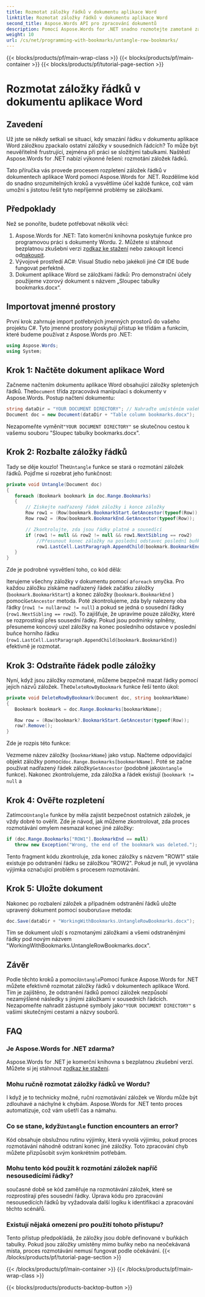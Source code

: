 ```yaml
---
title: Rozmotat záložky řádků v dokumentu aplikace Word
linktitle: Rozmotat záložky řádků v dokumentu aplikace Word
second_title: Aspose.Words API pro zpracování dokumentů
description: Pomocí Aspose.Words for .NET snadno rozmotejte zamotané záložky řádků v dokumentech aplikace Word. Tato příručka vás provede procesem čistší a bezpečnější správy záložek.
weight: 10
url: /cs/net/programming-with-bookmarks/untangle-row-bookmarks/
---
```


{{< blocks/products/pf/main-wrap-class >}}
{{< blocks/products/pf/main-container >}}
{{< blocks/products/pf/tutorial-page-section >}}

# Rozmotat záložky řádků v dokumentu aplikace Word

## Zavedení

Už jste se někdy setkali se situací, kdy smazání řádku v dokumentu aplikace Word záložkou zpackalo ostatní záložky v sousedních řádcích? To může být neuvěřitelně frustrující, zejména při práci se složitými tabulkami. Naštěstí Aspose.Words for .NET nabízí výkonné řešení: rozmotání záložek řádků. 

Tato příručka vás provede procesem rozpletení záložek řádků v dokumentech aplikace Word pomocí Aspose.Words for .NET. Rozdělíme kód do snadno srozumitelných kroků a vysvětlíme účel každé funkce, což vám umožní s jistotou řešit tyto nepříjemné problémy se záložkami.

## Předpoklady

Než se ponoříte, budete potřebovat několik věcí:

1.  Aspose.Words for .NET: Tato komerční knihovna poskytuje funkce pro programovou práci s dokumenty Wordu. 2. Můžete si stáhnout bezplatnou zkušební verzi z[odkaz ke stažení](https://releases.aspose.com/words/net/) nebo zakoupit licenci od[nakoupit](https://purchase.aspose.com/buy).
3. Vývojové prostředí AC#: Visual Studio nebo jakékoli jiné C# IDE bude fungovat perfektně.
4. Dokument aplikace Word se záložkami řádků: Pro demonstrační účely použijeme vzorový dokument s názvem „Sloupec tabulky bookmarks.docx“.

## Importovat jmenné prostory

První krok zahrnuje import potřebných jmenných prostorů do vašeho projektu C#. Tyto jmenné prostory poskytují přístup ke třídám a funkcím, které budeme používat z Aspose.Words pro .NET:

```csharp
using Aspose.Words;
using System;
```

## Krok 1: Načtěte dokument aplikace Word

 Začneme načtením dokumentu aplikace Word obsahující záložky spletených řádků. The`Document` třída zpracovává manipulaci s dokumenty v Aspose.Words. Postup načtení dokumentu:

```csharp
string dataDir = "YOUR DOCUMENT DIRECTORY"; // Nahraďte umístěním vašeho dokumentu
Document doc = new Document(dataDir + "Table column bookmarks.docx");
```

 Nezapomeňte vyměnit`"YOUR DOCUMENT DIRECTORY"` se skutečnou cestou k vašemu souboru "Sloupec tabulky bookmarks.docx".

## Krok 2: Rozbalte záložky řádků

 Tady se děje kouzlo! The`Untangle` funkce se stará o rozmotání záložek řádků. Pojďme si rozebrat jeho funkčnost:

```csharp
private void Untangle(Document doc)
{
   foreach (Bookmark bookmark in doc.Range.Bookmarks)
   {
	   // Získejte nadřazený řádek záložky i konce záložky
	   Row row1 = (Row)bookmark.BookmarkStart.GetAncestor(typeof(Row));
	   Row row2 = (Row)bookmark.BookmarkEnd.GetAncestor(typeof(Row));

	   // Zkontrolujte, zda jsou řádky platné a sousedící
	   if (row1 != null && row2 != null && row1.NextSibling == row2)
		   //Přesunout konec záložky na poslední odstavec poslední buňky horního řádku
		   row1.LastCell.LastParagraph.AppendChild(bookmark.BookmarkEnd);
   }
}
```

Zde je podrobné vysvětlení toho, co kód dělá:

 Iterujeme všechny záložky v dokumentu pomocí a`foreach` smyčka.
Pro každou záložku získáme nadřazený řádek začátku záložky (`bookmark.BookmarkStart`) a konec záložky (`bookmark.BookmarkEnd` ) pomocí`GetAncestor` metoda.
Poté zkontrolujeme, zda byly nalezeny oba řádky (`row1 != null`a`row2 != null`) a pokud se jedná o sousední řádky (`row1.NextSibling == row2`). To zajišťuje, že upravíme pouze záložky, které se rozprostírají přes sousední řádky.
Pokud jsou podmínky splněny, přesuneme koncový uzel záložky na konec posledního odstavce v poslední buňce horního řádku (`row1.LastCell.LastParagraph.AppendChild(bookmark.BookmarkEnd)`) efektivně je rozmotat.

## Krok 3: Odstraňte řádek podle záložky

 Nyní, když jsou záložky rozmotané, můžeme bezpečně mazat řádky pomocí jejich názvů záložek. The`DeleteRowByBookmark` funkce řeší tento úkol:

```csharp
private void DeleteRowByBookmark(Document doc, string bookmarkName)
{
   Bookmark bookmark = doc.Range.Bookmarks[bookmarkName];

   Row row = (Row)bookmark?.BookmarkStart.GetAncestor(typeof(Row));
   row?.Remove();
}
```

Zde je rozpis této funkce:

Vezmeme název záložky (`bookmarkName`) jako vstup.
 Načteme odpovídající objekt záložky pomocí`doc.Range.Bookmarks[bookmarkName]`.
Poté se začne používat nadřazený řádek záložky`GetAncestor` (podobně jako`Untangle` funkce).
Nakonec zkontrolujeme, zda záložka a řádek existují (`bookmark != null` a

## Krok 4: Ověřte rozpletení

 Zatímco`Untangle` funkce by měla zajistit bezpečnost ostatních záložek, je vždy dobré to ověřit. Zde je návod, jak můžeme zkontrolovat, zda proces rozmotávání omylem nesmazal konec jiné záložky:

```csharp
if (doc.Range.Bookmarks["ROW1"].BookmarkEnd == null)
   throw new Exception("Wrong, the end of the bookmark was deleted.");
```

Tento fragment kódu zkontroluje, zda konec záložky s názvem "ROW1" stále existuje po odstranění řádku se záložkou "ROW2". Pokud je null, je vyvolána výjimka označující problém s procesem rozmotávání. 

## Krok 5: Uložte dokument

 Nakonec po rozbalení záložek a případném odstranění řádků uložte upravený dokument pomocí souboru`Save` metoda:

```csharp
doc.Save(dataDir + "WorkingWithBookmarks.UntangleRowBookmarks.docx");
```

Tím se dokument uloží s rozmotanými záložkami a všemi odstraněnými řádky pod novým názvem "WorkingWithBookmarks.UntangleRowBookmarks.docx". 

## Závěr

 Podle těchto kroků a pomocí`Untangle`Pomocí funkce Aspose.Words for .NET můžete efektivně rozmotat záložky řádků v dokumentech aplikace Word. Tím je zajištěno, že odstranění řádků pomocí záložek nezpůsobí nezamýšlené následky s jinými záložkami v sousedních řádcích. Nezapomeňte nahradit zástupné symboly jako`"YOUR DOCUMENT DIRECTORY"` s vašimi skutečnými cestami a názvy souborů.

## FAQ

### Je Aspose.Words for .NET zdarma?

 Aspose.Words for .NET je komerční knihovna s bezplatnou zkušební verzí. Můžete si jej stáhnout z[odkaz ke stažení](https://releases.aspose.com/words/net/).

### Mohu ručně rozmotat záložky řádků ve Wordu?

I když je to technicky možné, ruční rozmotávání záložek ve Wordu může být zdlouhavé a náchylné k chybám. Aspose.Words for .NET tento proces automatizuje, což vám ušetří čas a námahu.

###  Co se stane, když`Untangle` function encounters an error?

Kód obsahuje obslužnou rutinu výjimky, která vyvolá výjimku, pokud proces rozmotávání náhodně odstraní konec jiné záložky. Toto zpracování chyb můžete přizpůsobit svým konkrétním potřebám.

### Mohu tento kód použít k rozmotání záložek napříč nesousedícími řádky?

současné době se kód zaměřuje na rozmotávání záložek, které se rozprostírají přes sousední řádky. Úprava kódu pro zpracování nesousedících řádků by vyžadovala další logiku k identifikaci a zpracování těchto scénářů.

### Existují nějaká omezení pro použití tohoto přístupu?

Tento přístup předpokládá, že záložky jsou dobře definované v buňkách tabulky. Pokud jsou záložky umístěny mimo buňky nebo na neočekávaná místa, proces rozmotávání nemusí fungovat podle očekávání.
{{< /blocks/products/pf/tutorial-page-section >}}

{{< /blocks/products/pf/main-container >}}
{{< /blocks/products/pf/main-wrap-class >}}

{{< blocks/products/products-backtop-button >}}
